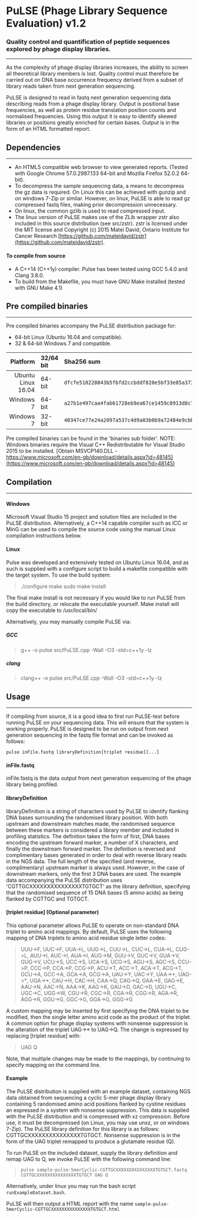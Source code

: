 # PuLSE (Phage Library Sequence Evaluation) v1.2

### Quality control and quantification of peptide sequences explored by phage display libraries.

---

As the complexity of phage display libraries increases, the ability to screen all theoretical library members is lost. Quality control must therefore be carried out on DNA base occurrence frequency derived from a subset of library reads taken from next generation sequencing.

PuLSE is designed to read in fastq next generation sequencing data describing reads from a phage display library.  Output is positional base frequencies, as well as protein residue translation position counts and normalised frequencies.  Using this output it is easy to identify skewed libraries or positions greatly enriched for certain bases.  Output is in the form of an HTML formatted report.

## Dependencies

---

- An HTML5 compatible web browser to view generated reports. (Tested with Google Chrome 57.0.2987.133 64-bit and Mozilla Firefox 52.0.2 64-bit).
- To decompress the sample sequencing data, a means to decompress the gz data is required.  On Linux this can be achieved with gunzip and on windows 7-Zip or similar.  However, on linux, PuLSE is able to read gz compressed fastq files, making prior decompression unnecessary.
- On linux, the common gzlib is used to read compressed input.
- The linux version of PuLSE makes use of the ZLib wrapper zstr also included in this source distribution (see src/zstr).  zstr is licensed under the MIT license and Copyright (c) 2015 Matei David, Ontario Institute for Cancer Research [https://github.com/mateidavid/zstr](https://github.com/mateidavid/zstr).

#### To compile from source

- A C++14 (C++1y) compiler.  Pulse has been tested using GCC 5.4.0 and Clang 3.8.0.
- To build from the Makefile, you must have GNU Make installed (tested with GNU Make 4.1)

## Pre compiled binaries

***

Pre compiled binaries accompany the PuLSE distribution package for:

- 64-bit Linux (Ubuntu 16.04 and compatible).
- 32 & 64-bit Windows 7 and compatible.

|Platform|32/64 bit|Sha256 sum |
|---:   |:---|:---|
|Ubuntu Linux 16.04|64-bit|`dfcfe510228843b5fbfd2ccbddf820e5bf33e85a3734843abf0d4504fd39cc40`|
|Windows 7|  64-bit|`a27b1e497caa4fab61728eb9ea67ce1459c8913d8c72d2e09168564812087547`|
|Windows 7|  32-bit|`40347ce77e24a2097a537c4d9a03b0b9a72484e9cbb7a901a57d87f4eadbcc8b`|

Pre compiled binaries can be found in the 'binaries sub folder'.  NOTE:  Windows binaries require the Visual C++ Redistributable for Visual Studio 2015 to be installed.  [Obtain MSVCP140.DLL - https://www.microsoft.com/en-gb/download/details.aspx?id=48145](https://www.microsoft.com/en-gb/download/details.aspx?id=48145) 

## Compilation

---

#### Windows

Microsoft Visual Studio 15 project and solution files are included in the PuLSE distribution.  Alternatively, a C++14 capable compiler such as ICC or MinG can be used to compile the source code using the manual Linux compilation instructions below.

#### Linux

Pulse was developed and extensively tested on Ubuntu Linux 16.04, and as such is supplied with a configure script to build a makefile compatible with the target system.  To use the build system:

>	./configure
	make
	sudo make install
	
The final make install is not necessary if you would like to run PuLSE from the build directory, or relocate the executable yourself.  Make install will copy the executable to /usr/local/bin/

Alternatively, you may manually compile PuLSE via:

##### GCC

>g++ -o pulse src/PuLSE.cpp  -Wall -O3 -std=c++1y -lz

##### clang

>clang++ -o pulse src/PuLSE.cpp  -Wall -O3 -std=c++1y -lz

## Usage

---

If compiling from source, it is a good idea to first run PuLSE-test before running PuLSE on your sequencing data.  This will ensure that the system is working properly. PuLSE is designed to be run on output from next generation sequencing in the fastq file format and can be invoked as follows:

`pulse inFile.fastq libraryDefinition[triplet residue][...]`

#### inFile.fastq

inFile.fastq is the data output from next generation sequencing of the phage library being profiled.

#### libraryDefinition

libraryDefinition is a string of characters used by PuLSE to identify flanking DNA bases surrounding the randomised library position.  With both upstream and downstream matches made, the randomised sequence between these markers is considered a library member and included in profiling statistics.  The definition takes the form of first, DNA bases encoding the upstream forward marker, a number of X characters, and finally the downstream forward marker.  The definition is reversed and complimentary bases generated in order to deal with reverse library reads in the NGS data.  The full length of the specified (and reverse, complimentary) upstream marker is always used.  However, in the case of downstream markers, only the first 3 DNA bases are used.  The example data accompanying the PuLSE distribution uses 'CGTTGCXXXXXXXXXXXXXXXTGTGCT' as the library definition, specifying that the randomised sequence of 15 DNA bases (5 amino acids) as being flanked by CGTTGC and TGTGCT.

#### [triplet residue]  (Optional parameter)

This optional parameter allows PuLSE to operate on non-standard DNA triplet to amino acid mappings.  By default, PuLSE uses the following mapping of DNA triplets to amino acid residue single letter codes:

>UUU->F, UUC->F, UUA->L, UUG->L, CUU->L, CUC->L, CUA->L, CUG->L, AUU->I, AUC->I, AUA->I, AUG->M, GUU->V, GUC->V, GUA->V, GUG->V, UCU->S, UCC->S, UCA->S, UCG->S, AGU->S, AGC->S, CCU->P, CCC->P, CCA->P, CCG->P, ACU->T, ACC->T, ACA->T, ACG->T, GCU->A, GCC->A, GCA->A, GCG->A, UAU->Y, UAC->Y, UAA->\*, UAG->\*, UGA->\*, CAU->H, CAC->H, CAA->Q, CAG->Q, GAA->E, GAG->E, AAU->N, AAC->N, AAA->K, AAG->K, GAU->D, GAC->D, UGU->C, UGC->C, UGG->W, CGU->R, CGC->R, CGA->R, CGG->R, AGA->R, AGG->R, GGU->G, GGC->G, GGA->G, GGG->G

A custom mapping may be inserted by first specifying the DNA triplet to be modified, then the single letter amino acid code as the product of the triplet. A common option for phage display systems with nonsense suppression is the alteration of the triplet UAG->\* to UAG->Q.  The change is expressed by replacing \[triplet residue\] with:

> UAG Q

Note, that multiple changes may be made to the mappings, by continuing to specify mapping on the command line.

#### Example

The PuLSE distribution is supplied with an example dataset, containing NGS data obtained from sequencing a cyclic 5-mer phage display library containing 5 randomised amino acid positions flanked by cystine residues an expressed in a system with nonsense suppression.  This data is supplied with the PuLSE distribution and is compressed with xz compression.  Before use, it must be decompressed (on Linux, you may use unxz, or on windows 7-Zip).  The PuLSE library definition for this library is as follows: CGTTGCXXXXXXXXXXXXXXXTGTGCT.  Nonsense suppression is in the form of the UAG triplet remapped to produce a glutamate residue (Q).

To run PuLSE on the included dataset, supply the library definition and remap UAG to Q, we invoke PuLSE with the following command line:

> `pulse sample-pulse-5merCyclic-CGTTGCXXXXXXXXXXXXXXXTGTGCT.fastq CGTTGCXXXXXXXXXXXXXXXTGTGCT UAG Q`

Alternatively, under linux you may run the bash script `runExampleDataset.bash`.

PuLSE will then output a HTML report with the name `sample-pulse-5merCyclic-CGTTGCXXXXXXXXXXXXXXXTGTGCT.html`